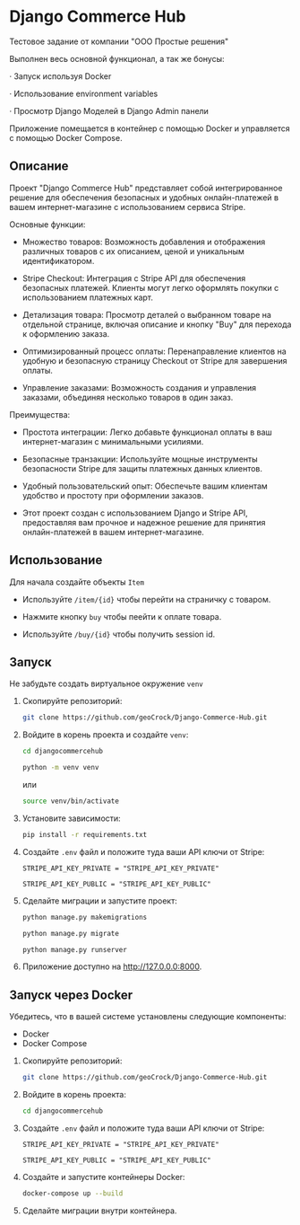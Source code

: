 # Django Commerce Hub
Тестовое задание от компании "ООО Простые решения"

Выполнен весь основной функционал, а так же бонусы:

· 	Запуск используя Docker 

· 	Использование environment variables 

· 	Просмотр Django Моделей в Django Admin панели 


Приложение помещается в контейнер с помощью Docker и управляется с помощью Docker Compose.


## Описание

Проект "Django Commerce Hub" представляет собой интегрированное решение для обеспечения безопасных и удобных онлайн-платежей в вашем интернет-магазине с использованием сервиса Stripe.

Основные функции:

- Множество товаров: Возможность добавления и отображения различных товаров с их описанием, ценой и уникальным идентификатором.

- Stripe Checkout: Интеграция с Stripe API для обеспечения безопасных платежей. Клиенты могут легко оформлять покупки с использованием платежных карт.

- Детализация товара: Просмотр деталей о выбранном товаре на отдельной странице, включая описание и кнопку "Buy" для перехода к оформлению заказа.

- Оптимизированный процесс оплаты: Перенаправление клиентов на удобную и безопасную страницу Checkout от Stripe для завершения оплаты.

- Управление заказами: Возможность создания и управления заказами, объединяя несколько товаров в один заказ.

Преимущества:

- Простота интеграции: Легко добавьте функционал оплаты в ваш интернет-магазин с минимальными усилиями.

- Безопасные транзакции: Используйте мощные инструменты безопасности Stripe для защиты платежных данных клиентов.

- Удобный пользовательский опыт: Обеспечьте вашим клиентам удобство и простоту при оформлении заказов.

- Этот проект создан с использованием Django и Stripe API, предоставляя вам прочное и надежное решение для принятия онлайн-платежей в вашем интернет-магазине.

## Использование

Для начала создайте объекты `Item`

- Используйте `/item/{id}` чтобы перейти на страничку с товаром.
- Нажмите кнопку `buy` чтобы пеейти к оплате товара.

- Используйте `/buy/{id}` чтобы получить session id.

## Запуск

Не забудьте создать виртуальное окружение `venv`

1. Скопируйте репозиторий:

     ```bash
     git clone https://github.com/geoCrock/Django-Commerce-Hub.git
     ```

2. Войдите в корень проекта и создайте `venv`:

     ```bash
     cd djangocommercehub
     ```

     ```bash
     python -m venv venv
     ```
     или

     ```bash
     source venv/bin/activate
     ```

4. Установите зависимости:

     ```bash
     pip install -r requirements.txt
     ```

5. Создайте `.env` файл и положите туда ваши API ключи от Stripe:

     ```env
     STRIPE_API_KEY_PRIVATE = "STRIPE_API_KEY_PRIVATE"
    
     STRIPE_API_KEY_PUBLIC = "STRIPE_API_KEY_PUBLIC"
     ```


6. Сделайте миграции и запустите проект:
   
    ```bash
    python manage.py makemigrations
     ```

    ```bash
    python manage.py migrate
     ```

    ```bash
    python manage.py runserver
     ```
   
7. Приложение доступно на http://127.0.0.0:8000.



##  Запуск через Docker

Убедитесь, что в вашей системе установлены следующие компоненты:

- Docker
- Docker Compose


1. Скопируйте репозиторий:

     ```bash
     git clone https://github.com/geoCrock/Django-Commerce-Hub.git
     ```

2. Войдите в корень проекта:

     ```bash
     cd djangocommercehub
     ```

3. Создайте `.env` файл и положите туда ваши API ключи от Stripe:

     ```env
     STRIPE_API_KEY_PRIVATE = "STRIPE_API_KEY_PRIVATE"
    
     STRIPE_API_KEY_PUBLIC = "STRIPE_API_KEY_PUBLIC"
     ```
  
4. Создайте и запустите контейнеры Docker:

     ```bash
     docker-compose up --build
     ```
5. Сделайте миграции внутри контейнера.

